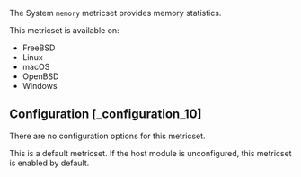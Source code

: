 The System `memory` metricset provides memory statistics.

This metricset is available on:

* FreeBSD
* Linux
* macOS
* OpenBSD
* Windows


## Configuration [_configuration_10]

There are no configuration options for this metricset.

This is a default metricset. If the host module is unconfigured, this metricset is enabled by default.
